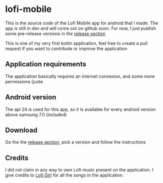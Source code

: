 # lofi-mobile
This is the source code of the Lofi Mobile app for android that I made.
The app is still in dev and will come out on github soon. For now, I just publish some pre-release versions in the [release section](https://github.com/Greensky-gs/lofi-mobile/releases)

This is one of my very first kotlin application, feel free to create a pull request if you want to contribute or improve the application

## Application requirements

The application basically requires an internet connexion, and some more permissions (juste 

## Android version

The api 24 is used for this app, so it is available for every android version above samsung 7.0 (included)

## Download

Go the the [release section](https://github.com/Greensky-gs/lofi-mobile/releases), pick a version and follow the instructions

## Credits

I did not claim in any way to own Lofi music present on the application. I give credits to [Lofi Girl](https://www.youtube.com/c/LofiGirl) for all the songs in the application.